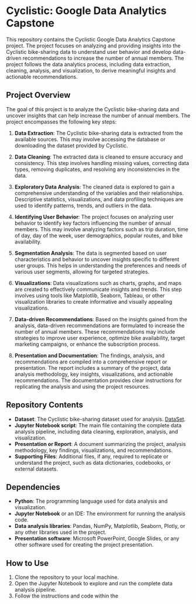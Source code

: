 # Cyclistic: Google Data Analytics Capstone

This repository contains the Cyclistic Google Data Analytics Capstone project. The project focuses on analyzing and providing insights into the Cyclistic bike-sharing data to understand user behavior and develop data-driven recommendations to increase the number of annual members. The project follows the data analytics process, including data extraction, cleaning, analysis, and visualization, to derive meaningful insights and actionable recommendations.

## Project Overview

The goal of this project is to analyze the Cyclistic bike-sharing data and uncover insights that can help increase the number of annual members. The project encompasses the following key steps:

1. **Data Extraction**: The Cyclistic bike-sharing data is extracted from the available sources. This may involve accessing the database or downloading the dataset provided by Cyclistic.

2. **Data Cleaning**: The extracted data is cleaned to ensure accuracy and consistency. This step involves handling missing values, correcting data types, removing duplicates, and resolving any inconsistencies in the data.

3. **Exploratory Data Analysis**: The cleaned data is explored to gain a comprehensive understanding of the variables and their relationships. Descriptive statistics, visualizations, and data profiling techniques are used to identify patterns, trends, and outliers in the data.

4. **Identifying User Behavior**: The project focuses on analyzing user behavior to identify key factors influencing the number of annual members. This may involve analyzing factors such as trip duration, time of day, day of the week, user demographics, popular routes, and bike availability.

5. **Segmentation Analysis**: The data is segmented based on user characteristics and behavior to uncover insights specific to different user groups. This helps in understanding the preferences and needs of various user segments, allowing for targeted strategies.

6. **Visualizations**: Data visualizations such as charts, graphs, and maps are created to effectively communicate insights and trends. This step involves using tools like Matplotlib, Seaborn, Tableau, or other visualization libraries to create informative and visually appealing visualizations.

7. **Data-driven Recommendations**: Based on the insights gained from the analysis, data-driven recommendations are formulated to increase the number of annual members. These recommendations may include strategies to improve user experience, optimize bike availability, target marketing campaigns, or enhance the subscription process.

8. **Presentation and Documentation**: The findings, analysis, and recommendations are compiled into a comprehensive report or presentation. The report includes a summary of the project, data analysis methodology, key insights, visualizations, and actionable recommendations. The documentation provides clear instructions for replicating the analysis and using the project resources.

## Repository Contents

- **Dataset**: The Cyclistic bike-sharing dataset used for analysis. [DataSet](https://divvy-tripdata.s3.amazonaws.com/index.html).
- **Jupyter Notebook script**: The main file containing the complete data analysis pipeline, including data cleaning, exploration, analysis, and visualization.
- **Presentation or Report**: A document summarizing the project, analysis methodology, key findings, visualizations, and recommendations.
- **Supporting Files**: Additional files, if any, required to replicate or understand the project, such as data dictionaries, codebooks, or external datasets.

## Dependencies

- **Python**: The programming language used for data analysis and visualization.
- **Jupyter Notebook** or an IDE: The environment for running the analysis code.
- **Data analysis libraries**: Pandas, NumPy, Matplotlib, Seaborn, Plotly, or any other libraries used in the project.
- **Presentation software**: Microsoft PowerPoint, Google Slides, or any other software used for creating the project presentation.

## How to Use

1. Clone the repository to your local machine.
2. Open the Jupyter Notebook to explore and run the complete data analysis pipeline.
3. Follow the instructions and code within the
